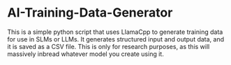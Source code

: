# AI-Training-Data-Generator
This is a simple python script that uses LlamaCpp to generate training data for use in SLMs or LLMs. It generates structured input and output data, and it is saved as a CSV file. This is only for research purposes, as this will massively inbread whatever model you create using it.
